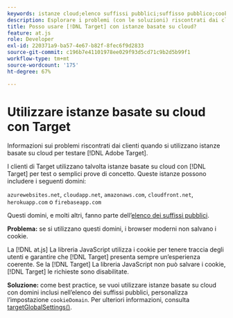 ```yaml
---
keywords: istanze cloud;elenco suffissi pubblici;suffisso pubblico;cookie;cookie di prime parti;cookie di prime parti;azurewebsites.net;cloudapp.net;amazonaws.com;cloudfront.net;herokuapp.com;firebaseapp.com;targetGlobalSettings;cookieDomain
description: Esplorare i problemi (con le soluzioni) riscontrati dai clienti quando si utilizzano istanze basate su cloud per testare l’Adobe [!DNL Target] o a scopo di prova del concetto.
title: Posso usare [!DNL Target] con istanze basate su cloud?
feature: at.js
role: Developer
exl-id: 220371a9-ba57-4e67-b82f-8fec6f9d2833
source-git-commit: c196b7e41101978ee029f93d5cd71c9b2d5b99f1
workflow-type: tm+mt
source-wordcount: '175'
ht-degree: 67%

---
```


# Utilizzare istanze basate su cloud con Target

Informazioni sui problemi riscontrati dai clienti quando si utilizzano istanze basate su cloud per testare [!DNL Adobe Target].

I clienti di Target utilizzano talvolta istanze basate su cloud con [!DNL Target] per test o semplici prove di concetto. Queste istanze possono includere i seguenti domini:

`azurewebsites.net`, `cloudapp.net`, `amazonaws.com`, `cloudfront.net`, `herokuapp.com` o `firebaseapp.com`

Questi domini, e molti altri, fanno parte dell’[elenco dei suffissi pubblici](https://publicsuffix.org/list/public_suffix_list.dat).

**Problema:** se si utilizzano questi domini, i browser moderni non salvano i cookie.

La [!DNL at.js] La libreria JavaScript utilizza i cookie per tenere traccia degli utenti e garantire che [!DNL Target] presenta sempre un’esperienza coerente. Se la [!DNL Target] La libreria JavaScript non può salvare i cookie, [!DNL Target] le richieste sono disabilitate.

**Soluzione:** come best practice, se vuoi utilizzare istanze basate su cloud con domini inclusi nellʼelenco dei suffissi pubblici, personalizza lʼimpostazione `cookieDomain`. Per ulteriori informazioni, consulta [targetGlobalSettings()](https://developer.adobe.com/target/implement/client-side/atjs/atjs-functions/targetglobalsettings/).

